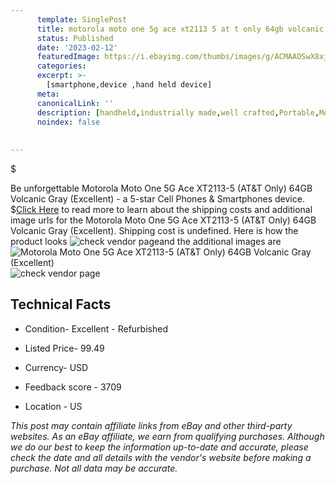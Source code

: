 ```yaml
---
      template: SinglePost
      title: motorola moto one 5g ace xt2113 5 at t only 64gb volcanic gray excellent 
      status: Published
      date: '2023-02-12'
      featuredImage: https://i.ebayimg.com/thumbs/images/g/ACMAAOSwX8xjNesJ/s-l225.jpg
      categories: 
      excerpt: >-
        [smartphone,device ,hand held device]
      meta:
      canonicalLink: ''
      description: [handheld,industrially made,well crafted,Portable,Mobile,Compact,Convenient,Lightweight,Maneuverable,Man-portable,Miniature,Carriable,Hand-held,Light,Holdable,Transportable,Mobile device,Pocket-sized,On-the-go,Wireless,Cordless,Compact size,Convenient size, smartphone,device ,hand held device]
      noindex: false
      
        
---
```

$

Be unforgettable Motorola Moto One 5G Ace XT2113-5 (AT&T Only) 64GB Volcanic Gray (Excellent) - a 5-star Cell Phones & Smartphones device.
$[Click Here](https://www.ebay.com/itm/284913285782?hash=item425627ba96%3Ag%3AACMAAOSwX8xjNesJ&mkevt=1&mkcid=1&mkrid=711-53200-19255-0&campid=%253CePNCampaignId%253E&customid=%253CreferenceId%253E&toolid=10049) to read more to learn about the shipping costs and additional image urls for the Motorola Moto One 5G Ace XT2113-5 (AT&T Only) 64GB Volcanic Gray (Excellent). Shipping cost is undefined. Here is how the product looks ![check vendor page](https://i.ebayimg.com/thumbs/images/g/ACMAAOSwX8xjNesJ/s-l225.jpg)and the additional images are![Motorola Moto One 5G Ace XT2113-5 (AT&T Only) 64GB Volcanic Gray (Excellent)](https://i.ebayimg.com/images/g/ACMAAOSwX8xjNesJ/s-l1600.jpg)![check vendor page](https://origin-galleryplus.ebayimg.com/ws/web/284913285782_2_0_1/225x225.jpg,https://origin-galleryplus.ebayimg.com/ws/web/284913285782_3_0_1/225x225.jpg,https://origin-galleryplus.ebayimg.com/ws/web/284913285782_4_0_1/225x225.jpg,https://origin-galleryplus.ebayimg.com/ws/web/284913285782_5_0_1/225x225.jpg)



 ## Technical Facts 



     
      

 - Condition- Excellent - Refurbished 


      

 - Listed Price- 99.49 


      

 - Currency- USD 


      

 - Feedback score - 3709 


      

 - Location - US 


      
      

 *_This post may contain affiliate links from eBay and other third-party websites. As an eBay affiliate, we earn from qualifying purchases. Although we do our best to keep the information up-to-date and accurate, please check the date and all details with the vendor's website before making a purchase. Not all data may be accurate._*






